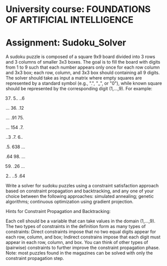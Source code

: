 # University course: FOUNDATIONS OF ARTIFICIAL INTELLIGENCE
# Assignment: Sudoku_Solver

A sudoku puzzle is composed of a square 9x9 board divided into 3 rows and 3 columns of smaller 3x3 boxes. The goal is to fill the board with digits from 1 to 9 such that each number appears only once for each row column and 3x3 box;
each row, column, and 3x3 box should containing all 9 digits.
The solver should take as input a matrix where empty squares are represented by a standard symbol (e.g., ".", "_", or "0"), while known square should be represented by the corresponding digit (1,...,9). For example:

37. 5.. ..6

... 36. .12 

... .91 75. 

... 154 .7. 

..3 .7. 6.. 

.5. 638 ...

.64 98. ...

59. .26 ...

2.. ..5 .64

Write a solver for sudoku puzzles using a constraint satisfaction approach based on constraint propagation and backtracking, and any one of your choice between the following approaches:
simulated annealing;
genetic algorithms;
continuous optimization using gradient projection.

Hints for Constraint Propagation and Backtracking:

Each cell should be a variable that can take values in the domain (1,...,9).
The two types of constraints in the definition form as many types of constraints:
Direct constraints impose that no two equal digits appear for each row, column, and box;
Indirect constrains impose that each digit must appear in each row, column, and box.
You can think of other types of (pairwise) constraints to further improve the constraint propagation phase.
Note: most puzzles found in the magazines can be solved with only the constraint propagation step.
